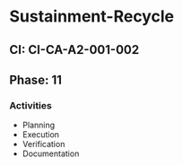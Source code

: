 # Sustainment-Recycle

## CI: CI-CA-A2-001-002
## Phase: 11

### Activities
- Planning
- Execution
- Verification
- Documentation
